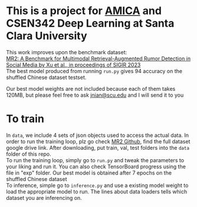 # This is a project for [AMICA](https://amica.scu.edu/) and CSEN342 Deep Learning at Santa Clara University <br>
This work improves upon the benchmark dataset: <br> [MR2: A Benchmark for Multimodal Retrieval-Augmented Rumor Detection in Social Media by Xu et al., in proceedings of SIGIR 2023](https://dl.acm.org/doi/pdf/10.1145/3539618.3591896) <br>
The best model produced from running `run.py` gives 94 accuracy on the shuffled Chinese dataset testset. <br>

Our best model weights are not included because each of them takes 120MB, but please feel free to ask jnian@scu.edu and I will send it to you 
# To train 
In `data`, we include 4 sets of json objects used to access the actual data. In order to run the training loop, plz go check [MR2 Github](https://github.com/THU-BPM/MR2), find the full dataset google drive link. After downloading, put train, val, test folders into the `data` folder of this repo. <br>
To run the training loop, simply go to `run.py` and tweak the parameters to your liking and run it. You can also check TensorBoard progress using the file in "exp" folder. Our best model is obtained after 7 epochs on the shuffled Chinese dataset <br>
To inference, simple go to `inference.py` and use a existing model weight to load the appropriate model to run. The lines about data loaders tells which dataset you are inferencing on. 
